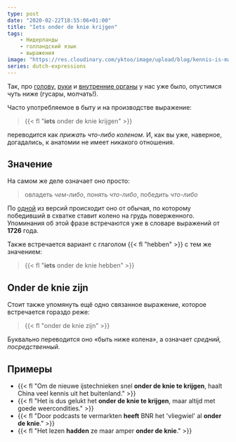 ```yaml
---
type: post
date: "2020-02-22T18:55:06+01:00"
title: "Iets onder de knie krijgen"
tags:
    - Нидерланды
    - голландский язык
    - выражения
image: "https://res.cloudinary.com/yktoo/image/upload/blog/kennis-is-macht.jpg"
series: dutch-expressions
---
```


Так, про [голову](0609), [руки](0594) и [внутренние органы](0587) у нас уже было, опустимся чуть ниже (гусары, молчать!).

Часто употребляемое в быту и на производстве выражение:

> {{< fl "**iets** onder de knie krijgen" >}}

переводится как *прижать что-либо коленом*. И, как вы уже, наверное, догадались, к анатомии не имеет никакого отношения.

<!--more-->

## Значение

На самом же деле означает оно просто:

> овладеть *чем-либо*, понять *что-либо*, победить *что-либо*

По [одной](https://onzetaal.nl/taaladvies/iets-onder-de-knie-krijgen/) из версий происходит оно от обычая, по которому победивший в схватке ставит колено на грудь поверженного. Упоминания об этой фразе встречаются уже в словаре выражений от **1726** года.

Также встречается вариант с глаголом {{< fl "hebben" >}} с тем же значением:

> {{< fl "**iets** onder de knie hebben" >}}

## Onder de knie zijn

Стоит также упомянуть ещё одно связанное выражение, которое встречается гораздо реже:

> {{< fl "onder de knie zijn" >}}

Буквально переводится оно «быть ниже колена», а означает *средний, посредственный*.

## Примеры

* {{< fl "Om de nieuwe ijstechnieken snel **onder de knie te krijgen**, haalt China veel kennis uit het buitenland." >}}
* {{< fl "Het is dus gelukt het **onder de knie te krijgen**, maar altijd met goede weercondities." >}}
* {{< fl "Door podcasts te vermarkten **heeft** BNR het 'vliegwiel' al **onder de knie**." >}}
* {{< fl "Het lezen **hadden** ze maar amper **onder de knie**." >}}

